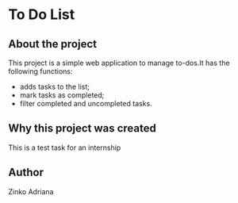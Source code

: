 # To Do List
 
 ## About the project

This project is a simple web application to manage to-dos.It has the following functions:
- adds tasks to the list;
- mark tasks as completed;
- filter completed and uncompleted tasks. 

## Why this project was created

This is a test task for an internship

## Author
Zinko Adriana 